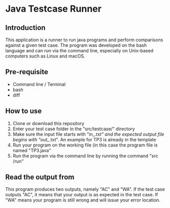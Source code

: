 # Java Testcase Runner

## Introduction

This application is a runner to run java programs and perform comparisons against a given test case. The program was developed on the bash language and can run via the command line, especially on Unix-based computers such as Linux and macOS.

## Pre-requisite

 - Command line / Terminal
 - bash
 - diff

## How to use

1. Clone or download this repository
2. Enter your test case folder in the "src/testcase/" directory
3. Make sure the input file starts with "in_*.txt" and the expected output file begins with "out_*.txt". An example for TP3 is already in the template
4. Run your program on the working file (in this case the program file is named "TP3.java"
5. Run the program via the command line by running the command "src /run"

## Read the output from

This program produces two outputs, namely "AC" and "WA". If the test case outputs "AC", it means that your output is as expected in the test case. If "WA" means your program is still wrong and will issue your error location.